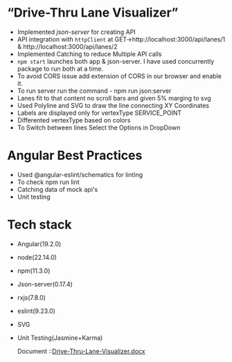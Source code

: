 # “Drive-Thru Lane Visualizer”
- Implemented *json-server* for creating API
- API integration with `httpClient` at 
  GET->http://localhost:3000/api/lanes/1 & http://localhost:3000/api/lanes/2
- Implemented Catching to reduce Multiple API calls
- `npm start` launches both app & json-server. I have used concurrently package to run both at a time.
- To avoid CORS issue add extension of CORS in our browser and enable it.
- To run server run the command - npm run json:server
- Lanes fit to that content no scroll bars and given 5% marging to svg
- Used Polyline and SVG to draw the line connecting XY Coordinates
- Labels are displayed only for vertexType SERVICE_POINT
- Differented vertexType based on colors
- To Switch between lines Select the Options in DropDown

# Angular Best Practices
- Used @angular-eslint/schematics for linting
- To check npm run lint
- Catching data of mock api's
- Unit testing


# Tech stack
- Angular(19.2.0)
- node(22.14.0)
- npm(11.3.0)
- Json-server(0.17.4)
- rxjs(7.8.0)
- eslint(9.23.0)
- SVG
- Unit Testing(Jasmine+Karma)

  Document ::[Drive-Thru-Lane-Visualizer.docx](https://github.com/user-attachments/files/20057362/Drive-Thru-Lane-Visualizer.docx)


